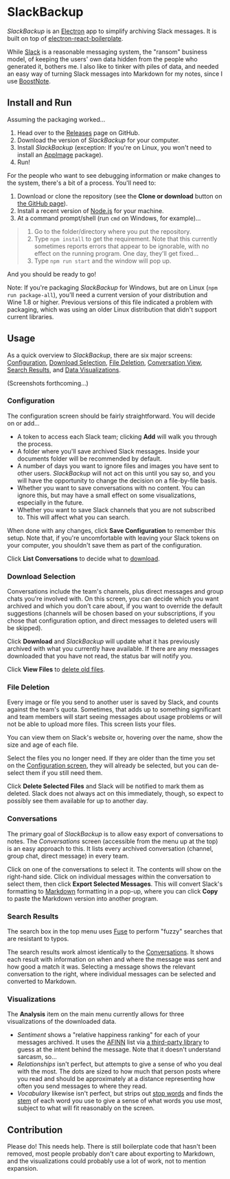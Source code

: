 # SlackBackup

*SlackBackup* is an [Electron](https://electronjs.org/) app to simplify archiving Slack messages.  It is built on top of [electron-react-boilerplate](https://github.com/chentsulin/electron-react-boilerplate).

While [Slack](https://slack.com/) is a reasonable messaging system, the "ransom" business model, of keeping the users' own data hidden from the people who generated it, bothers me.  I also like to tinker with piles of data, and needed an easy way of turning Slack messages into Markdown for my notes, since I use [BoostNote](https://boostnote.io/).

## Install and Run

Assuming the packaging worked...

1. Head over to the [Releases](https://github.com/jcolag/SlackBackup/releases) page on GitHub.
1. Download the version of _SlackBackup_ for your computer.
1. Install _SlackBackup_ (exception:  If you're on Linux, you won't need to install an [AppImage](https://appimage.org/) package).
1. Run!

For the people who want to see debugging information or make changes to the system, there's a bit of a process.  You'll need to:

 1. Download or clone the repository (see the **Clone or download** button on [the GitHub page](https://github.com/jcolag/SlackBackup)).
 1. Install a recent version of [Node.js](https://nodejs.org/en/) for your machine.
 1. At a command prompt/shell (run `cmd` on Windows, for example)...

 > 1. Go to the folder/directory where you put the repository.
 > 1. Type `npm install` to get the requirement.  Note that this currently sometimes reports errors that appear to be ignorable, with no effect on the running program.  One day, they'll get fixed...
 > 1. Type `npm run start` and the window will pop up.

And you should be ready to go!

Note:  If you're packaging _SlackBackup_ for Windows, but are on Linux (`npm run package-all`), you'll need a current version of your distribution and Wine 1.8 or higher.  Previous versions of this file indicated a problem with packaging, which was using an older Linux distribution that didn't support current libraries.

## Usage

As a quick overview to *SlackBackup*, there are six major screens:  [Configuration](#configuration), [Download Selection](#download-selection), [File Deletion](#file-deletion), [Conversation View](#conversations), [Search Results](#search-results), and [Data Visualizations](#visualizations).

(Screenshots forthcoming...)

### Configuration

The configuration screen should be fairly straightforward.  You will decide on or add...

* A token to access each Slack team; clicking **Add** will walk you through the process.
* A folder where you'll save archived Slack messages.  Inside your documents folder will be recommended by default.
* A number of days you want to ignore files and images you have sent to other users.  *SlackBackup* will not act on this until you say so, and you will have the opportunity to change the decision on a file-by-file basis.
* Whether you want to save conversations with no content.  You can ignore this, but may have a small effect on some visualizations, especially in the future.
* Whether you want to save Slack channels that you are not subscribed to.  This will affect what you can search.

When done with any changes, click **Save Configuration** to remember this setup.  Note that, if you're uncomfortable with leaving your Slack tokens on your computer, you shouldn't save them as part of the configuration.

Click **List Conversations** to decide what to [download](#download-selection).

### Download Selection

Conversations include the team's channels, plus direct messages and group chats you're involved with.  On this screen, you can decide which you want archived and which you don't care about, if you want to override the default suggestions (channels will be chosen based on your subscriptions, if you chose that configuration option, and direct messages to deleted users will be skipped).

Click **Download** and *SlackBackup* will update what it has previously archived with what you currently have available.  If there are any messages downloaded that you have not read, the status bar will notify you.

Click **View Files** to [delete old files](#file-deletion).

### File Deletion

Every image or file you send to another user is saved by Slack, and counts against the team's quota.  Sometimes, that adds up to something significant and team members will start seeing messages about usage problems or will not be able to upload more files.  This screen lists your files.

You can view them on Slack's website or, hovering over the name, show the size and age of each file.

Select the files you no longer need.  If they are older than the time you set on the [Configuration screen](#configuration), they will already be selected, but you can de-select them if you still need them.

Click **Delete Selected Files** and Slack will be notified to mark them as deleted.  Slack does not always act on this immediately, though, so expect to possibly see them available for up to another day.

### Conversations

The primary goal of *SlackBackup* is to allow easy export of conversations to notes.  The *Conversations* screen (accessible from the menu up at the top) is an easy approach to this.  It lists every archived conversation (channel, group chat, direct message) in every team.

Click on one of the conversations to select it.  The contents will show on the right-hand side.  Click on individual messages within the conversation to select them, then click **Export Selected Messages**.  This will convert Slack's formatting to [Markdown](https://daringfireball.net/projects/markdown/) formatting in a pop-up, where you can click **Copy** to paste the Markdown version into another program.

### Search Results

The search box in the top menu uses [Fuse](http://fusejs.io/) to perform "fuzzy" searches that are resistant to typos.

The search results work almost identically to the [Conversations](#conversations).  It shows each result with information on when and where the message was sent and how good a match it was.  Selecting a message shows the relevant conversation to the right, where individual messages can be selected and converted to Markdown.

### Visualizations

The **Analysis** item on the main menu currently allows for three visualizations of the downloaded data.

* *Sentiment* shows a "relative happiness ranking" for each of your messages archived.  It uses the [AFINN](http://www2.imm.dtu.dk/pubdb/views/publication_details.php?id=6010) list via [a third-party library](https://github.com/thisandagain/sentiment) to guess at the intent behind the message.  Note that it doesn't understand sarcasm, so...
* *Relationships* isn't perfect, but attempts to give a sense of who you deal with the most.  The dots are sized to how much that person posts where you read and should be approximately at a distance representing how often you send messages to where they read.
* *Vocabulary* likewise isn't perfect, but strips out [stop words](https://en.wikipedia.org/wiki/Stop_words) and finds the [stem](https://en.wikipedia.org/wiki/Stemming) of each word you use to give a sense of what words you use most, subject to what will fit reasonably on the screen.

## Contribution

Please do!  This needs help.  There is still boilerplate code that hasn't been removed, most people probably don't care about exporting to Markdown, and the visualizations could probably use a lot of work, not to mention expansion.
